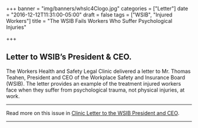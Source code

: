 +++
banner = "img/banners/whslc4Clogo.jpg"
categories = ["Letter"]
date = "2016-12-12T11:31:00-05:00"
draft = false
tags = ["WSIB", "Injured Workers"]
title = "The WSIB Fails Workers Who Suffer Psychological Injuries"

+++
## Letter to WSIB’s President & CEO.

The Workers Health and Safety Legal Clinic delivered a letter to Mr. Thomas Teahen, President and CEO of the Workplace Safety and Insurance Board (WSIB). The letter provides an example of the treatment injured workers face when they suffer from psychological trauma, not physical injuries, at work.

-------

Read more on this issue in [Clinic Letter to the WSIB President and CEO](https://s3.amazonaws.com/newsletter.workers-safety.ca/newsletters/Clinic+Submissions/Letter+to+the+WSIB/Clinic+Letter+to+WSIB+President+and+CEO.pdf).  

-------